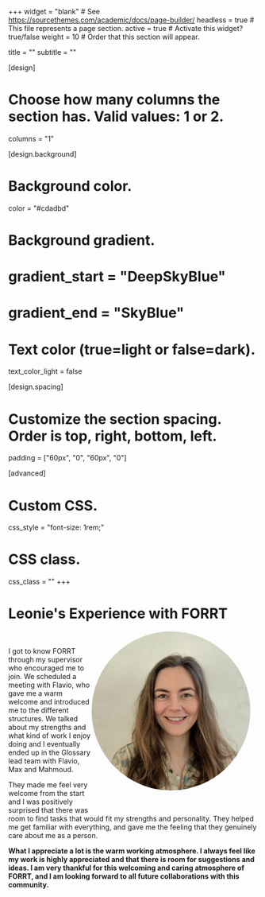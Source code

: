 +++
widget = "blank"  # See https://sourcethemes.com/academic/docs/page-builder/
headless = true  # This file represents a page section.
active = true  # Activate this widget? true/false
weight = 10  # Order that this section will appear.

title = ""
subtitle = ""

[design]
  # Choose how many columns the section has. Valid values: 1 or 2.
  columns = "1"

[design.background]

  # Background color.
  color = "#cdadbd"
  
  # Background gradient.
  # gradient_start = "DeepSkyBlue"
  # gradient_end = "SkyBlue"
  
  # Text color (true=light or false=dark).
  text_color_light = false

[design.spacing]
  # Customize the section spacing. Order is top, right, bottom, left.
  padding = ["60px", "0", "60px", "0"]

[advanced]
 # Custom CSS. 
 css_style = "font-size: 1rem;"
 
 # CSS class.
 css_class = ""
+++

# Leonie's Experience with FORRT

<div style="float: right; margin: 0 1rem 1rem 0; text-align: center;">
  <div style="width: 320px; height: 320px; border-radius: 50%; overflow: hidden;">
    <img
      src="testimonials/leonie.webp"
      alt="Leonie Portrait"
      style="width: 100%; height: 100%; object-fit: cover;"
    >
  </div>
  <div style="margin-top: 0.5rem;">
    <a href="mailto:dudda@essb.eur.nl" title="Email" style="margin-right: 0.5rem;">
      <i class="fas fa-envelope fa-2x" aria-hidden="true"></i>
    </a>
    <a href="https://orcid.org/0009-0000-0759-7354" title="ORCiD">
      <i class="ai ai-orcid fa-2x" aria-hidden="true"></i>
    </a>
  </div>
</div>

<br>

I got to know FORRT through my supervisor who encouraged me to join. We scheduled a meeting with Flavio, who gave me a warm welcome and introduced me to the different structures. We talked about my strengths and what kind of work I enjoy doing and I eventually ended up in the Glossary lead team with Flavio, Max and Mahmoud.

They made me feel very welcome from the start and I was positively surprised that there was room to find tasks that would fit my strengths and personality.
They helped me get familiar with everything, and gave me the feeling that they genuinely care about me as a person. 

**What I appreciate a lot is the warm working atmosphere. I always feel like my work is highly appreciated and that there is room for suggestions and ideas. I am very thankful for this welcoming and caring atmosphere of FORRT, and I am looking forward to all future collaborations with this community.**
